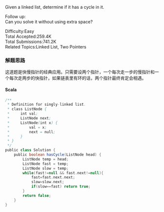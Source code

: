 Given a linked list, determine if it has a cycle in it.

Follow up:  
Can you solve it without using extra space?

Difficulty:Easy  
Total Accepted:259.4K  
Total Submissions:741.2K  
Related Topics:Linked List, Two Pointers

### 解题思路
这道题是快慢指针的经典应用。只需要设两个指针，一个每次走一步的慢指针和一个每次走两步的快指针，如果链表里有环的话，两个指针最终肯定会相遇。
#### Scala
```scala
/**
 * Definition for singly-linked list.
 * class ListNode {
 *     int val;
 *     ListNode next;
 *     ListNode(int x) {
 *         val = x;
 *         next = null;
 *     }
 * }
 */
public class Solution {
    public boolean hasCycle(ListNode head) {
        ListNode temp = head;
        ListNode fast = temp;
        ListNode slow = temp;
        while(fast!=null && fast.next!=null){
            fast=fast.next.next;
            slow=slow.next;
            if(slow==fast) return true;
        }
        return false;
    }
}
```